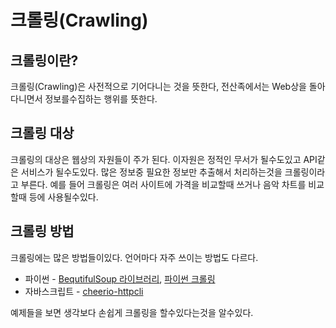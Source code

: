 # 크롤링(Crawling)

## 크롤링이란?

크롤링(Crawling)은 사전적으로 기어다니는 것을 뜻한다, 전산족에서는 Web상을 돌아다니면서 정보를수집하는 행위를 뜻한다.

## 크롤링 대상

크롤링의 대상은 웹상의 자원들이 주가 된다. 이자원은 정적인 무서가 될수도있고 API같은 서비스가 될수도있다. 많은 정보중 필요한 정보만 추출해서 처리하는것을 크롤링이라고 부른다. 예를 들어 크롤링은 여러 사이트에 가격을 비교할때 쓰거나 음악 차트를 비교할때 등에 사용될수있다. 

## 크롤링 방법

크롤링에는 많은 방법들이있다. 언어마다 자주 쓰이는 방법도 다르다.

* 파이썬 - [BequtifulSoup 라이브러리](<https://www.fun-coding.org/crawl_basic2.html>), [파이썬 크롤링](<https://webnautes.tistory.com/779>)
* 자바스크립트 - [cheerio-httpcli](<https://hanswsw.tistory.com/6>)

예제들을 보면 생각보다 손쉽게 크롤링을 할수있다는것을 알수있다.


